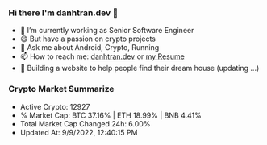 ### Hi there I'm danhtran.dev 👋

- 🔭 I’m currently working as Senior Software Engineer
- 😄 But have a passion on crypto projects
- 💬 Ask me about Android, Crypto, Running 
- 📫 How to reach me: <a href="https://danhtran.dev" target="_blank">danhtran.dev</a> or <a href="Developer-Resume.pdf" target="_blank">my Resume</a>
- 🌱 Building a website to help people find their dream house (updating ...)

### Crypto Market Summarize
- Active Crypto: 12927
- % Market Cap: BTC 37.16% | ETH 18.99% | BNB 4.41%
- Total Market Cap Changed 24h: 6.00%
- Updated At: 9/9/2022, 12:40:15 PM
